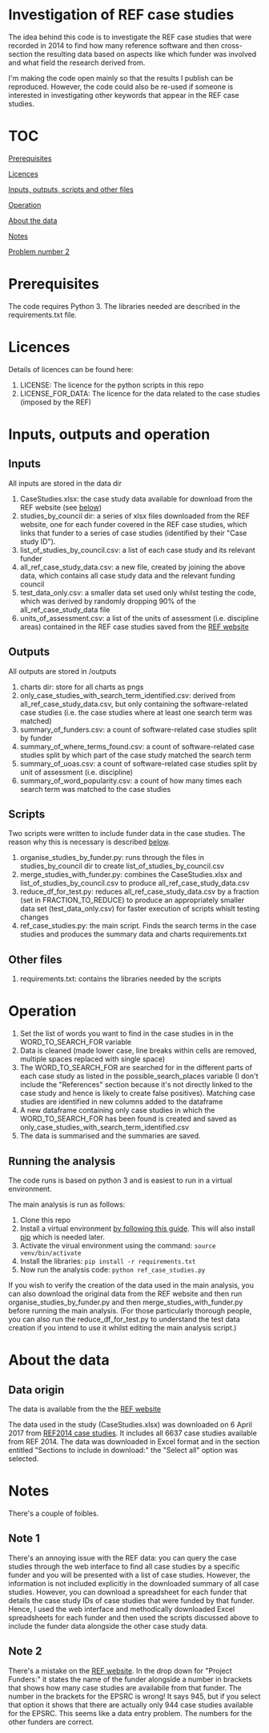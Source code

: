 # Investigation of REF case studies

The idea behind this code is to investigate the REF case studies that were recorded in 2014 to find how many reference software and then cross-section the resulting data based on aspects like which funder was involved and what field the research derived from.

I'm making the code open mainly so that the results I publish can be reproduced. However, the code could also be re-used if someone is interested in investigating other keywords that appear in the REF case studies.

# TOC

[Prerequisites](#prerequisites)

[Licences](#licences)

[Inputs, outputs, scripts and other files](#inputs-outputs-and-operation)

[Operation](#operation)

[About the data](#about-the-data)

[Notes](#notes)

[Problem number 2](#problem-number-2)

# Prerequisites
The code requires Python 3. The libraries needed are described in the requirements.txt file.

# Licences

Details of licences can be found here:

1. LICENSE: The licence for the python scripts in this repo
1. LICENSE_FOR_DATA: The licence for the data related to the case studies (imposed by the REF)

# Inputs, outputs and operation

## Inputs

All inputs are stored in the data dir

1. CaseStudies.xlsx: the case study data available for download from the REF website (see [below](#data-origin))
1. studies_by_council dir: a series of xlsx files downloaded from the REF website, one for each funder covered in the REF case studies, which links that funder to a series of case studies (identified by their "Case study ID").
1. list_of_studies_by_council.csv: a list of each case study and its relevant funder
1. all_ref_case_study_data.csv: a new file, created by joining the above data, which contains all case study data and the relevant funding council
1. test_data_only.csv: a smaller data set used only whilst testing the code, which was derived by randomly dropping 90% of the all_ref_case_study_data file
1. units_of_assessment.csv: a list of the units of assessment (i.e. discipline areas) contained in the REF case studies saved from the [REF website](http://www.ref.ac.uk/2014/panels/unitsofassessment/) 

## Outputs

All outputs are stored in /outputs

1. charts dir: store for all charts as pngs
1. only_case_studies_with_search_term_identified.csv: derived from all_ref_case_study_data.csv, but only containing the software-related case studies (i.e. the case studies where at least one search term was matched)
1. summary_of_funders.csv: a count of software-related case studies split by funder
1. summary_of_where_terms_found.csv: a count of software-related case studies split by which part of the case study matched the search term
1. summary_of_uoas.csv: a count of software-related case studies split by unit of assessment (i.e. discipline)
1. summary_of_word_popularity.csv: a count of how many times each search term was matched to the case studies

## Scripts

Two scripts were written to include funder data in the case studies. The reason why this is necessary is described [below](#note-1).

1. organise_studies_by_funder.py: runs through the files in studies_by_council dir to create list_of_studies_by_council.csv
1. merge_studies_with_funder.py: combines the CaseStudies.xlsx and list_of_studies_by_council.csv to produce all_ref_case_study_data.csv
1. reduce_df_for_test.py: reduces all_ref_case_study_data.csv by a fraction (set in FRACTION_TO_REDUCE) to produce an appropriately smaller data set (test_data_only.csv) for faster execution of scripts whislt testing changes
1. ref_case_studies.py: the main script. Finds the search terms in the case studies and produces the summary data and charts
requirements.txt

## Other files

1. requirements.txt: contains the libraries needed by the scripts

# Operation

1. Set the list of words you want to find in the case studies in in the WORD_TO_SEARCH_FOR variable
1. Data is cleaned (made lower case, line breaks within cells are removed, multiple spaces replaced with single space)
1. The WORD_TO_SEARCH_FOR are searched for in the different parts of each case study as listed in the possible_search_places variable (I don't include the "References" section because it's not directly linked to the case study and hence is likely to create false positives). Matching case studies are identified in new columns added to the dataframe
1. A new dataframe containing only case studies in which the WORD_TO_SEARCH_FOR has been found is created and saved as only_case_studies_with_search_term_identified.csv
1. The data is summarised and the summaries are saved.

## Running the analysis

The code runs is based on python 3 and is easiest to run in a virtual environment.

The main analysis is run as follows:

1. Clone this repo
1. Install a virtual environment [by following this guide](http://docs.python-guide.org/en/latest/dev/virtualenvs/). This will also install [pip](https://pip.pypa.io/en/stable/user_guide/) which is needed later.
1. Activate the virual environment using the command:
```source venv/bin/activate```
1. Install the libraries:
```pip install -r requirements.txt```
1. Now run the analysis code:
```python ref_case_studies.py```

If you wish to verify the creation of the data used in the main analysis, you can also download the original data from the REF website and then run organise_studies_by_funder.py and then merge_studies_with_funder.py before running the main analysis. (For those particularly thorough people, you can also run the reduce_df_for_test.py to understand the test data creation if you intend to use it whilst editing the main analysis script.)

# About the data

## Data origin

The data is available from the the [REF website](http://impact.ref.ac.uk/CaseStudies/Results.aspx?val=Show%20All#)

The data used in the study (CaseStudies.xlsx) was downloaded on 6 April 2017 from [REF2014 case studies](http://impact.ref.ac.uk/CaseStudies/Results.aspx?val=Show%20All#). It includes all 6637 case studies available from REF 2014. The data was downloaded in Excel format and in the section entitled "Sections to include in download:" the "Select all" option was selected.

# Notes

There's a couple of foibles.

## Note 1

There's an annoying issue with the REF data: you can query the case studies through the web interface to find all case studies by a specific funder and you will be presented with a list of case studies. However, the information is not included explicitly in the downloaded summary of all case studies. However, you can download a spreadsheet for each funder that details the case study IDs of case studies that were funded by that funder. Hence, I used the web interface and methodically downloaded Excel spreadsheets for each funder and then used the scripts discussed above to include the funder data alongside the other case study data.

## Note 2

There's a mistake on the [REF website](http://impact.ref.ac.uk/CaseStudies/Results.aspx?val=Show%20All#). In the drop down for "Project Funders:" it states the name of the funder alongside a number in brackets that shows how many case studies are availabile from that funder. The number in the brackets for the EPSRC is wrong! It says 945, but if you select that option it shows that there are actually only 944 case studies available for the EPSRC. This seems like a data entry problem. The numbers for the other funders are correct.
